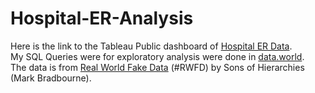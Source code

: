 # Hospital-ER-Analysis
Here is the link to the Tableau Public dashboard of [Hospital ER Data](https://public.tableau.com/views/HospitalERActivity/Dashboard1?:language=en-US&:display_count=n&:origin=viz_share_link).  
My SQL Queries were for exploratory analysis were done in [data.world](https://data.world/staryu/hospital-er-data-analysis).  
The data is from [Real World Fake Data](https://public.tableau.com/views/wip2_16578688943180/Dashboard1?:language=en-US&:display_count=n&:origin=viz_share_link) (#RWFD) by Sons of Hierarchies (Mark Bradbourne).
